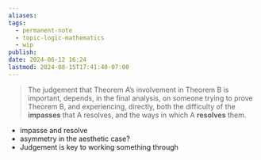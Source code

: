 ```yaml
---
aliases: 
tags:
  - permanent-note
  - topic-logic-mathematics
  - wip
publish: 
date: 2024-06-12 16:24
lastmod: 2024-08-15T17:41:40-07:00
---
```

>The judgement that Theorem A’s involvement in Theorem B is important, depends, in the final analysis, on someone trying to prove Theorem B, and experiencing, directly, both the difficulty of the **impasses** that A resolves, and the ways in which A **resolves** them.

- impasse and resolve
- asymmetry in the aesthetic case?
- Judgement is key to working something through